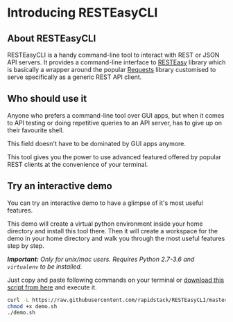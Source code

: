 # Introducing RESTEasyCLI

## About RESTEasyCLI

RESTEasyCLI is a handy command-line tool to interact with REST or JSON API servers.
It provides a command-line interface to [RESTEasy](https://github.com/rapidstack/RESTEasy) library which is basically a wrapper around the popular [Requests](http://docs.python-requests.org) library customised to serve specifically as a generic REST API client.

## Who should use it

Anyone who prefers a command-line tool over GUI apps, but when it comes to API testing or doing repetitive queries to an API server, has to give up on their favourite shell.

This field doesn't have to be dominated by GUI apps anymore.

This tool gives you the power to use advanced featured offered by popular REST clients at the convenience of your terminal.

## Try an interactive demo

You can try an interactive demo to have a glimpse of it's most useful features.

This demo will create a virtual python environment inside your home directory and install this tool there. Then it will create a workspace for the demo in your home directory and walk you through the most useful features step by step.

***Important:*** *Only for unix/mac users. Requires Python 2.7-3.6 and `virtualenv` to be installed.*

Just copy and paste following commands on your terminal or [download this script from here](https://raw.githubusercontent.com/rapidstack/RESTEasyCLI/master/tools/demo.sh) and execute it.

```bash
curl -L https://raw.githubusercontent.com/rapidstack/RESTEasyCLI/master/tools/demo.sh -o demo.sh
chmod +x demo.sh
./demo.sh
```